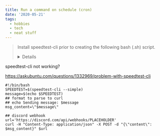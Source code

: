 ```yaml
---
title: Run a command on schedule (cron)
date: '2020-05-21'
tags:
  - hobbies
  - tech
  - neat stuff
---
```


> Install speedtest-cli prior to creating the following bash (.sh) script.
><details>
  <summary>speedtest-cli not working?</summary>
  <p>
  		<a href="https://askubuntu.com/questions/1332969/problem-with-speedtest-cli" target="_blank">https://askubuntu.com/questions/1332969/problem-with-speedtest-cli</a>
  </p>
</details>

```
#!/bin/bash
SPEEDTEST=$(speedtest-cli --simple)
message=$(echo $SPEEDTEST)
## format to parse to curl
## echo Sending message: $message
msg_content=\"$message\"

## discord webhook
url='https://discord.com/api/webhooks/PLACEHOLDER'
curl -H "Content-Type: application/json" -X POST -d "{\"content\": $msg_content}" $url
```